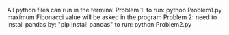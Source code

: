 All python files can run in the terminal
Problem 1: 
    to run: python Problem1.py
    maximum Fibonacci value will be asked in the program
Problem 2:
    need to install pandas by: "pip install pandas"
    to run: python Problem2.py